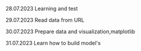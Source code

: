 28.07.2023
Learning and test

29.07.2023
Read data from URL

30.07.2023
Prepare data and visualization,matplotlib

31.07.2023
Learn how to build model's

